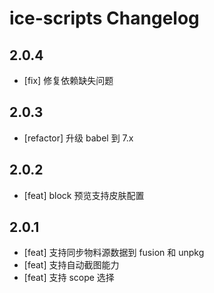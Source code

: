 # ice-scripts Changelog

## 2.0.4
- [fix] 修复依赖缺失问题

## 2.0.3
- [refactor] 升级 babel 到 7.x

## 2.0.2
- [feat] block 预览支持皮肤配置

## 2.0.1

- [feat] 支持同步物料源数据到 fusion 和 unpkg
- [feat] 支持自动截图能力
- [feat] 支持 scope 选择